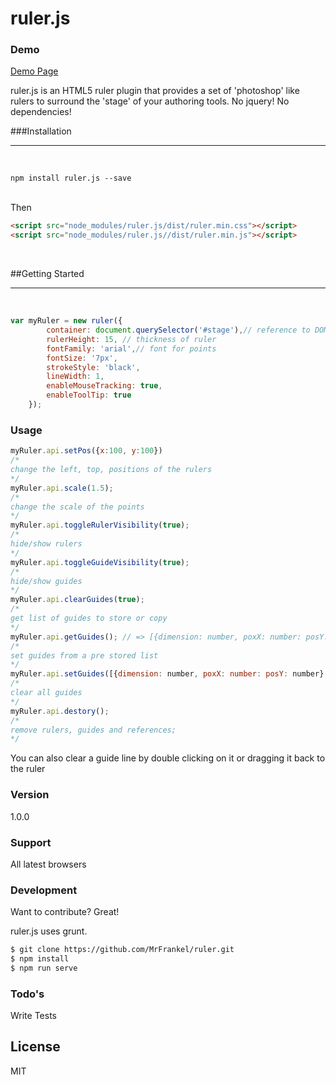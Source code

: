 ruler.js
======

### Demo
<a href="Demo page">Demo Page</a>


ruler.js is an HTML5 ruler plugin that provides a set of 'photoshop' like rulers to surround the 'stage' of your authoring tools.
No jquery!
No dependencies!

###Installation
<hr>
<br/>

```terminal
npm install ruler.js --save
```

<br/>
Then
<br/>

```html
<script src="node_modules/ruler.js/dist/ruler.min.css"></script>
<script src="node_modules/ruler.js//dist/ruler.min.js"></script>
```

<br/>

##Getting Started

<hr>
<br/>

```javascript
var myRuler = new ruler({
        container: document.querySelector('#stage'),// reference to DOM element to apply rulers on
        rulerHeight: 15, // thickness of ruler
        fontFamily: 'arial',// font for points
        fontSize: '7px', 
        strokeStyle: 'black',
        lineWidth: 1,
        enableMouseTracking: true,
        enableToolTip: true
    });
```
### Usage 
```javascript
myRuler.api.setPos({x:100, y:100})
/*
change the left, top, positions of the rulers
*/
myRuler.api.scale(1.5);
/*
change the scale of the points
*/
myRuler.api.toggleRulerVisibility(true);
/*
hide/show rulers
*/
myRuler.api.toggleGuideVisibility(true);
/*
hide/show guides
*/
myRuler.api.clearGuides(true);
/*
get list of guides to store or copy
*/
myRuler.api.getGuides(); // => [{dimension: number, poxX: number: posY: number}...]
/*
set guides from a pre stored list
*/
myRuler.api.setGuides([{dimension: number, poxX: number: posY: number}...]);
/*
clear all guides
*/
myRuler.api.destory();
/*
remove rulers, guides and references;
*/
```


You can also clear a guide line by double clicking on it or dragging it back to the ruler



### Version
1.0.0

### Support

All latest browsers


### Development

Want to contribute? Great!

ruler.js uses grunt.
```sh
$ git clone https://github.com/MrFrankel/ruler.git
$ npm install
$ npm run serve
```

### Todo's

Write Tests


License
----

MIT


